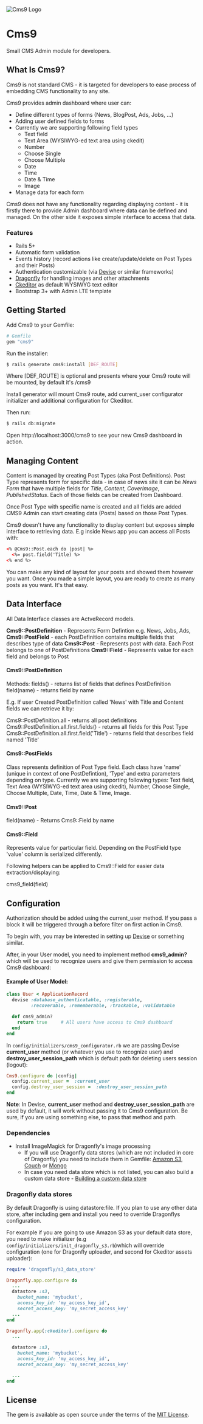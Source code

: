 ![Cms9 Logo](https://raw.githubusercontent.com/klikaba/cms9/master/app/assets/images/cms9/cms9_logo_readme.png)

# Cms9

Small CMS Admin module for developers.


## What Is Cms9?

Cms9 is not standard CMS - it is targeted for developers to ease process of embedding CMS functionality to any site.

Cms9 provides admin dashboard where user can:
* Define different types of forms (News, BlogPost, Ads, Jobs, ...)
* Adding user defined fields to forms
* Currently we are supporting following field types
  * Text field
  * Text Area (WYSIWYG-ed text area using ckedit)
  * Number
  * Choose Single
  * Choose Multiple
  * Date
  * Time
  * Date & Time
  * Image
* Manage data for each form

Cms9 does not have any functionality regarding displaying content - it is firstly there to provide Admin dashboard where data can be defined and managed. On the other side it exposes simple interface to access that data.

### Features
* Rails 5+
* Automatic form validation
* Events history (record actions like create/update/delete on Post Types and their Posts)
* Authentication customizable (via [Devise](https://github.com/plataformatec/devise) or similar frameworks)
* [Dragonfly](https://github.com/markevans/dragonfly) for handling images and other attachments
* [Ckeditor](https://github.com/galetahub/ckeditor) as default WYSIWYG text editor
* Bootstrap 3+ with Admin LTE template


## Getting Started

Add Cms9 to your Gemfile:

```ruby
# Gemfile
gem "cms9"
```

Run the installer:

```bash
$ rails generate cms9:install [DEF_ROUTE]
```

Where [DEF_ROUTE] is optional and presents where your Cms9 route will be mounted, by default it's /cms9

Install generator will mount Cms9 route, add current_user configurator initializer and additional configuration for Ckeditor.

Then run:

```bash
$ rails db:migrate
```

Open http://localhost:3000/cms9 to see your new Cms9 dashboard in action.

## Managing Content
Content is managed by creating Post Types (aka Post Definitions). Post Type represents form for specific data - in case of news site it can be *News Form* that have multiple fields for *Title*, *Content*, *CoverImage*, *PublishedStatus*. Each of those fields can be created from Dashboard.

Once Post Type with specific name is created and all fields are added CMS9 Admin can start creating data (Posts) based on those Post Types.

Cms9 doesn't have any functionality to display content but exposes simple interface to retrieving data. E.g inside News app you can access all Posts with:

```html
<% @Cms9::Post.each do |post| %>
  <%= post.field('Title) %>
<% end %>
```

You can make any kind of layout for your posts and showed them however you want. Once you made a simple layout, you are ready to create as many posts as you want. It's that easy.


## Data Interface
All Data Interface classes are ActveRecord models.

**Cms9::PostDefinition** - Represents Form Defintion e.g. News, Jobs, Ads,
**Cms9::PostField** - each PostDefinition contains multiple fields that describes type of data
**Cms9::Post** - Represents post with data. Each Post belongs to one of PostDefinitions
**Cms9::Field** - Represents value for each field and belongs to Post


#### Cms9::PostDefinition
Methods:
fields() - returns list of fields that defines PostDefinition
field(name) - returns field by name

E.g. If user Created PostDefinition called 'News' with Title and Content fields we can retrieve it by:

Cms9::PostDefinition.all - returns all post definitions
Cms9::PostDefinition.all.first.fields() - returns all fields for this Post Type
Cms9::PostDefinition.all.first.field('Title') - returns field that describes field named 'Title'

#### Cms9::PostFields
Class represents definition of Post Type field. Each class have 'name' (unique in context of one PostDefintion), 'Type' and extra parameters depending on type. Currently we are supporting following types: Text field, Text Area (WYSIWYG-ed text area using ckedit), Number, Choose Single, Choose Multiple, Date, Time, Date & Time, Image.

#### Cms9::Post
field(name) - Returns Cms9::Field by name

#### Cms9::Field
Represents value for particular field. Depending on the PostField type 'value' column is serialized differently.

Following helpers can be applied to Cms9::Field for easier data extraction/displaying:

cms9\_field(field)

## Configuration

Authorization should be added using the current_user method. If you pass a block it will be triggered through a
before filter on first action in Cms9.

To begin with, you may be interested in setting up [Devise](https://github.com/sferik/rails_admin/wiki/Devise) or
something similar.

After, in your User model, you need to implement method **cms9_admin?** which will be used to recognize users and
give them permission to access Cms9 dashboard:

#### Example of User Model:

```ruby
class User < ApplicationRecord
  devise :database_authenticatable, :registerable,
         :recoverable, :rememberable, :trackable, :validatable

  def cms9_admin?
    return true     # All users have access to Cms9 dashboard
  end
end
```

In `config/initializers/cms9_configurator.rb` we are passing Devise **current_user** method (or whatever you use
to recognize user) and **destroy_user_session_path** which is default path for deleting users session (logout):

```ruby
Cms9.configure do |config|
  config.current_user =  :current_user
  config.destroy_user_session =  :destroy_user_session_path
end
```

**Note**: In Devise, **current_user** method and **destroy_user_session_path** are used by default, it will work without passing it to Cms9
configuration. Be sure, if you are using something else, to pass that method and path.

### Dependencies

* Install ImageMagick for Dragonfly's image processing
  * If you will use Dragonfly data stores (which are not included in core of Dragonfly) you need to include them in Gemfile: [Amazon S3](https://github.com/markevans/dragonfly-s3_data_store), [Couch](https://github.com/markevans/dragonfly-couch_data_store) or [Mongo](https://github.com/markevans/dragonfly-mongo_data_store)
  * In case you need data store which is not listed, you can also build a custom data store - [Building a custom data store](http://markevans.github.io/dragonfly/data-stores/#building-a-custom-data-store)

### Dragonfly data stores

By default Dragonfly is using datastore:file. If you plan to use any other data store, after including gem and
install you need to override Dragonflys configuration.

For example if you are going to use Amazon S3 as your default data store, you need to make initializer
(e.g `config/initializers/init_dragonfly_s3.rb`)which will override configuration (one for Dragonfly uploader, and second for Ckeditor assets uploader):

```ruby
require 'dragonfly/s3_data_store'

Dragonfly.app.configure do
  ...
  datastore :s3,
    bucket_name: 'mybucket',
    access_key_id: 'my_access_key_id',
    secret_access_key: 'my_secret_access_key'
  ...
end

Dragonfly.app(:ckeditor).configure do
  ...

  datastore :s3,
    bucket_name: 'mybucket',
    access_key_id: 'my_access_key_id',
    secret_access_key: 'my_secret_access_key'

  ...
end
```

## License
The gem is available as open source under the terms of the [MIT License](http://opensource.org/licenses/MIT).
